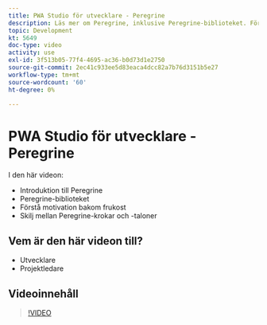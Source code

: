 ```yaml
---
title: PWA Studio för utvecklare - Peregrine
description: Läs mer om Peregrine, inklusive Peregrine-biblioteket. Förstå motivet bakom Peregrine ​ skillnaderna mellan Peregrine-krokar och taloner.
topic: Development
kt: 5649
doc-type: video
activity: use
exl-id: 3f513b05-77f4-4695-ac36-b0d73d1e2750
source-git-commit: 2ec41c933ee5d83eaca4dcc82a7b76d3151b5e27
workflow-type: tm+mt
source-wordcount: '60'
ht-degree: 0%

---
```


# PWA Studio för utvecklare - Peregrine

I den här videon:

- Introduktion till Peregrine
- Peregrine-biblioteket
- Förstå motivation bakom frukost
- Skilj mellan Peregrine-krokar och -taloner

## Vem är den här videon till?

- Utvecklare
- Projektledare

## Videoinnehåll

>[!VIDEO](https://video.tv.adobe.com/v/35720?quality=12&learn=on)
